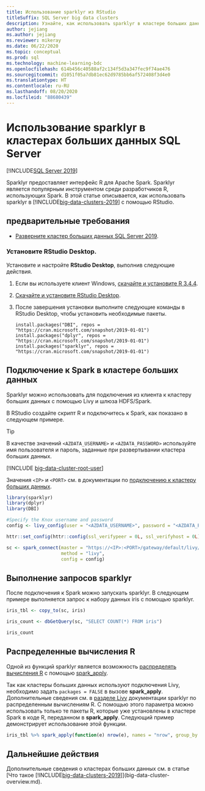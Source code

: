 ```yaml
---
title: Использование sparklyr из RStudio
titleSuffix: SQL Server big data clusters
description: Узнайте, как использовать sparklyr в кластере больших данных SQL Server для подключения к Spark через интерфейс R.
author: jejiang
ms.author: jejiang
ms.reviewer: mikeray
ms.date: 06/22/2020
ms.topic: conceptual
ms.prod: sql
ms.technology: machine-learning-bdc
ms.openlocfilehash: 614b456c40588af2c134f5d3a347fec9f74ae476
ms.sourcegitcommit: d1051f05a7db81ec62d9785bb6af572408f3d4e0
ms.translationtype: HT
ms.contentlocale: ru-RU
ms.lasthandoff: 08/20/2020
ms.locfileid: "88680439"
---
```

# <a name="use-sparklyr-in-sql-server-big-data-cluster"></a>Использование sparklyr в кластерах больших данных SQL Server

[!INCLUDE[SQL Server 2019](../includes/applies-to-version/sqlserver2019.md)]

Sparklyr предоставляет интерфейс R для Apache Spark. Sparklyr является популярным инструментом среди разработчиков R, использующих Spark. В этой статье описывается, как использовать sparklyr в [!INCLUDE[big-data-clusters-2019](../includes/ssbigdataclusters-ver15.md)] с помощью RStudio.

## <a name="prerequisites"></a>предварительные требования

- [Разверните кластер больших данных SQL Server 2019](quickstart-big-data-cluster-deploy.md).

### <a name="install-rstudio-desktop"></a>Установите RStudio Desktop.

Установите и настройте **RStudio Desktop**, выполнив следующие действия.

1. Если вы используете клиент Windows, [скачайте и установите R 3.4.4](https://cran.rstudio.com/bin/windows/base/old/3.4.4).

1. [Скачайте и установите RStudio Desktop](https://www.rstudio.com/products/rstudio/download/).

1. После завершения установки выполните следующие команды в RStudio Desktop, чтобы установить необходимые пакеты.

   ```RStudioDesktop
   install.packages("DBI", repos = "https://cran.microsoft.com/snapshot/2019-01-01")
   install.packages("dplyr", repos = "https://cran.microsoft.com/snapshot/2019-01-01")
   install.packages("sparklyr", repos = "https://cran.microsoft.com/snapshot/2019-01-01")
   ```

## <a name="connect-to-spark-in-a-big-data-cluster"></a>Подключение к Spark в кластере больших данных

Sparklyr можно использовать для подключения из клиента к кластеру больших данных с помощью Livy и шлюза HDFS/Spark. 

В RStudio создайте скрипт R и подключитесь к Spark, как показано в следующем примере.

> [!TIP]
> В качестве значений `<AZDATA_USERNAME>` и `<AZDATA_PASSWORD>` используйте имя пользователя и пароль, заданные при развертывании кластера больших данных.

[!INCLUDE [big-data-cluster-root-user](../includes/big-data-cluster-root-user.md)]

Значения `<IP>` и `<PORT>` см. в документации по [подключению к кластеру больших данных](connect-to-big-data-cluster.md).

```r
library(sparklyr)
library(dplyr)
library(DBI)

#Specify the Knox username and password
config <- livy_config(user = "<AZDATA_USERNAME>", password = "<AZDATA_PASSWORD>")

httr::set_config(httr::config(ssl_verifypeer = 0L, ssl_verifyhost = 0L))

sc <- spark_connect(master = "https://<IP>:<PORT>/gateway/default/livy/v1",
                    method = "livy",
                    config = config)
```

## <a name="run-sparklyr-queries"></a>Выполнение запросов sparklyr

После подключения к Spark можно запускать sparklyr. В следующем примере выполняется запрос к набору данных iris с помощью sparklyr.

```r
iris_tbl <- copy_to(sc, iris)

iris_count <- dbGetQuery(sc, "SELECT COUNT(*) FROM iris")

iris_count
```

## <a name="distributed-r-computations"></a>Распределенные вычисления R

Одной из функций sparklyr является возможность [распределять вычисления R](https://spark.rstudio.com/guides/distributed-r/) с помощью [spark_apply](https://spark.rstudio.com/guides/distributed-r/#apply-an-r-function-to-a-spark-object).

Так как кластеры больших данных используют подключения Livy, необходимо задать `packages = FALSE` в вызове **spark_apply**. Дополнительные сведения см. в [разделе Livy](https://spark.rstudio.com/guides/distributed-r/#livy) документации sparklyr по распределенным вычислениям R. С помощью этого параметра можно использовать только те пакеты R, которые уже установлены в кластере Spark в коде R, переданном в **spark_apply**. Следующий пример демонстрирует использование этой функции.

```r
iris_tbl %>% spark_apply(function(e) nrow(e), names = "nrow", group_by = "Species", packages = FALSE)
```

## <a name="next-steps"></a>Дальнейшие действия

Дополнительные сведения о кластерах больших данных см. в статье [Что такое [!INCLUDE[big-data-clusters-2019](../includes/ssbigdataclusters-ver15.md)]](big-data-cluster-overview.md).
